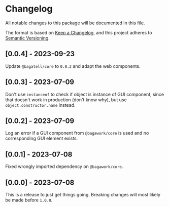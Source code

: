 # Changelog
All notable changes to this package will be documented in this file.

The format is based on [Keep a Changelog](https://keepachangelog.com/en/1.1.0/), and this project adheres to [Semantic Versioning](https://semver.org/spec/v2.0.0.html).

## [0.0.4] - 2023-09-23
Update `@bagatell/core` to `0.0.2` and adapt the web components.

## [0.0.3] - 2023-07-09
Don't use `instanceof` to check if object is instance of GUI component, since that doesn't work in production (don't know why), but use `object.constructor.name` instead.

## [0.0.2] - 2023-07-09
Log an error if a GUI component from `@bagawork/core` is used and no corresponding GUI element exists.

## [0.0.1] - 2023-07-08
Fixed wrongly imported dependency on `@bagawork/core`.

## [0.0.0] - 2023-07-08
This is a release to just get things going. Breaking changes will most likely be made before `1.0.0`.